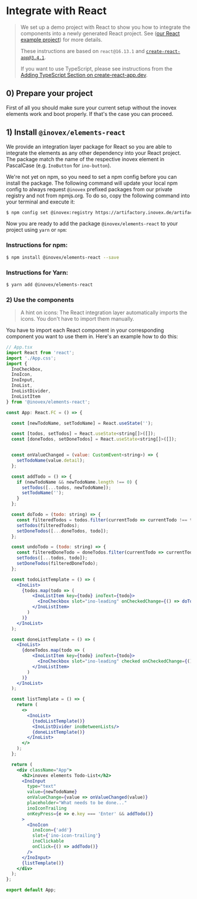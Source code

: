# Integrate with React

> We set up a demo project with React to show you how to integrate the components into a newly generated React
> project. See ([our React example project](https://gitlab.inovex.de/inovex-elements/example-react)) for more details.
>
> These instructions are based on `react@16.13.1` and [`create-react-app@3.4.1`](https://github.com/facebook/create-react-app).
>
> If you want to use TypeScript, please see instructions from the [Adding TypeScript Section on create-react-app.dev](https://facebook.github.io/create-react-app/docs/adding-typescript).

## 0) Prepare your project

First of all you should make sure your current setup without the inovex elements work and boot properly.
If that's the case you can proceed.

## 1) Install `@inovex/elements-react`

We provide an integration layer package for React so you are able to integrate the elements as any other dependency
into your React project. The package match the name of the respective inovex element in PascalCase (e.g. `InoButton` for `ino-button`).

We're not yet on npm, so you need to set a npm config before you can install the package. The following command
will update your local npm config to always request `@inovex` prefixed packages from our private
registry and not from npmjs.org. To do so, copy the following command into your terminal and execute it:

```sh
$ npm config set @inovex:registry https://artifactory.inovex.de/artifactory/api/npm/internal-npm/
```

Now you are ready to add the package `@inovex/elements-react` to your project using `yarn` or `npm`:

### Instructions for npm:

```sh
$ npm install @inovex/elements-react --save
```

### Instructions for Yarn:

```sh
$ yarn add @inovex/elements-react
```

### 2) Use the components

> A hint on icons: The React integration layer automatically imports the icons. You don't have to import
> them manually.

You have to import each React component in your corresponding component you want to use them in. Here's
an example how to do this:

```jsx
// App.tsx
import React from 'react';
import './App.css';
import {
  InoCheckbox,
  InoIcon,
  InoInput,
  InoList,
  InoListDivider,
  InoListItem
} from '@inovex/elements-react';

const App: React.FC = () => {

  const [newTodoName, setTodoName] = React.useState('');

  const [todos, setTodos] = React.useState<string[]>([]);
  const [doneTodos, setDoneTodos] = React.useState<string[]>([]);


  const onValueChanged = (value: CustomEvent<string>) => {
    setTodoName(value.detail);
  };

  const addTodo = () => {
    if (newTodoName && newTodoName.length !== 0) {
      setTodos([...todos, newTodoName]);
      setTodoName('');
    }
  };

  const doTodo = (todo: string) => {
    const filteredTodos = todos.filter(currentTodo => currentTodo !== todo);
    setTodos(filteredTodos);
    setDoneTodos([...doneTodos, todo]);
  };

  const undoTodo = (todo: string) => {
    const filteredDoneTodo = doneTodos.filter(currentTodo => currentTodo !== todo);
    setTodos([...todos, todo]);
    setDoneTodos(filteredDoneTodo);
  };

  const todoListTemplate = () => (
    <InoList>
      {todos.map(todo => (
          <InoListItem key={todo} inoText={todo}>
            <InoCheckbox slot="ino-leading" onCheckedChange={() => doTodo(todo)}/>
          </InoListItem>
        )
      )}
    </InoList>
  );

  const doneListTemplate = () => (
    <InoList>
      {doneTodos.map(todo => (
          <InoListItem key={todo} inoText={todo}>
            <InoCheckbox slot="ino-leading" checked onCheckedChange={() => undoTodo(todo)}/>
          </InoListItem>
        )
      )}
    </InoList>
  );

  const listTemplate = () => {
    return (
      <>
        <InoList>
          {todoListTemplate()}
          <InoListDivider inoBetweenLists/>
          {doneListTemplate()}
        </InoList>
      </>
    );
  };

  return (
    <div className="App">
      <h2>inovex elements Todo-List</h2>
      <InoInput
        type="text"
        value={newTodoName}
        onValueChange={value => onValueChanged(value)}
        placeholder="What needs to be done..."
        inoIconTrailing
        onKeyPress={e => e.key === 'Enter' && addTodo()}
      >
        <InoIcon
          inoIcon={'add'}
          slot={'ino-icon-trailing'}
          inoClickable
          onClick={() => addTodo()}
        />
      </InoInput>
      {listTemplate()}
    </div>
  );
};

export default App;
```
